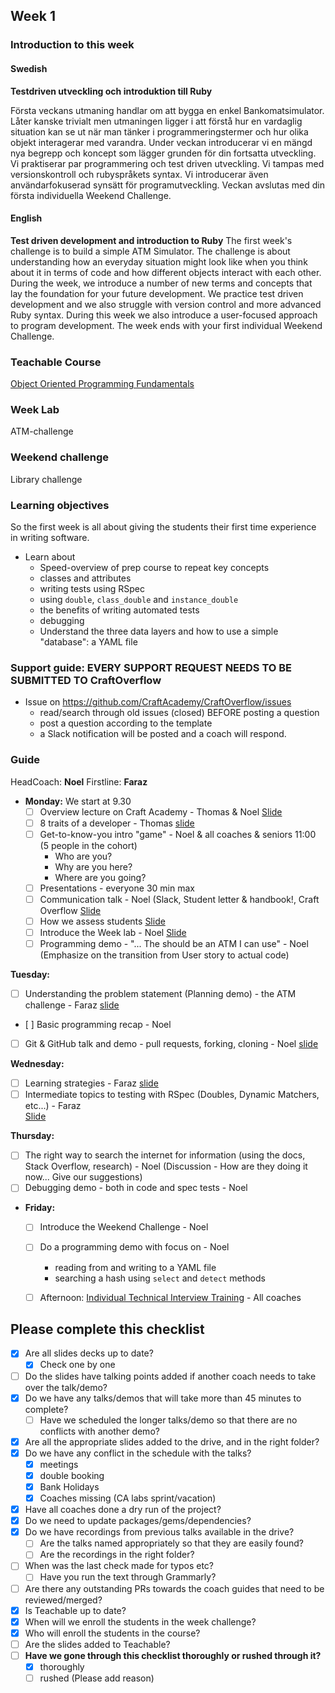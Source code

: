 ## Week 1
### Introduction to this week

#### Swedish
**Testdriven utveckling och introduktion till Ruby**

Första veckans utmaning handlar om att bygga en enkel Bankomatsimulator. Låter kanske trivialt men utmaningen ligger i att förstå hur en vardaglig situation kan se ut när man tänker i programmeringstermer och hur olika objekt interagerar med varandra. Under veckan introducerar vi en mängd nya begrepp och koncept som lägger grunden för din fortsatta utveckling. Vi praktiserar par programmering och test driven utveckling. Vi tampas med versionskontroll och rubyspråkets syntax. Vi introducerar även användarfokuserad synsätt för programutveckling. Veckan avslutas med din första individuella Weekend Challenge.

#### English
**Test driven development and introduction to Ruby**
The first week's challenge is to build a simple ATM Simulator. The challenge is about understanding how an everyday situation might look like when you think about it in terms of code and how different objects interact with each other. During the week, we introduce a number of new terms and concepts that lay the foundation for your future development. We practice test driven development and we also struggle with version control and more advanced Ruby syntax. During this week we also introduce a user-focused approach to program development. The week ends with your first individual Weekend Challenge.

### Teachable Course
[Object Oriented Programming Fundamentals](https://learn.craftacademy.co/admin/courses/645199/information)

### Week Lab
ATM-challenge

### Weekend challenge
Library challenge

### Learning objectives
So the first week is all about giving the students their first time experience in writing software.
* Learn about
  - Speed-overview of prep course to repeat key concepts
  - classes and attributes
  - writing tests using RSpec
  - using `double`, `class_double` and `instance_double`
  - the benefits of writing automated tests
  - debugging
  - Understand the three data layers and how to use a simple "database": a YAML file

### Support guide: EVERY SUPPORT REQUEST NEEDS TO BE SUBMITTED TO CraftOverflow
- Issue on https://github.com/CraftAcademy/CraftOverflow/issues
  - read/search through old issues (closed) BEFORE posting a question
  - post a question according to the template 
  - a Slack notification will be posted and a coach will respond. 
  
### Guide
HeadCoach: **Noel**
Firstline: **Faraz**

- **Monday:**
We start at 9.30
  - [ ] Overview lecture on Craft Academy - Thomas & Noel 
[Slide](https://docs.google.com/presentation/d/1Js0169lE61X_uJTIPkAD9iDXyWqwh7PTqEdk4gFpCx4/edit?usp=sharing)
  - [ ] 8 traits of a developer - Thomas
[slide](https://docs.google.com/presentation/d/1gvoZhLqv67XJzyGve1aDj7aPf78F-wjIpHDyVuPIn1Y/edit)
  - [ ] Get-to-know-you intro "game" - Noel & all coaches & seniors 11:00 (5 people in the cohort)
    - Who are you?
    - Why are you here?
    - Where are you going?
  - [ ] Presentations - everyone 30 min max
  - [ ] Communication talk - Noel (Slack, Student letter & handbook!, Craft Overflow
  [Slide](https://docs.google.com/presentation/d/1FHi72wqIIuqLIaIZiG5GkeJtgg0SYDVuzZG14v-S0kY/edit?usp=sharing)
  - [ ] How we assess students 
	[Slide](https://docs.google.com/presentation/d/1mxScG_F8lpiN7TE01PJEjc8SDL7ilWbgkXdaQ8mj_jE/edit?usp=sharing)
  - [ ] Introduce the Week lab - Noel
[Slide](https://docs.google.com/presentation/d/1U2Ld9Q_Bh0ezTI8R1_BB9jQ55JsGIR1_uL9dKo6_W0M/edit?usp=sharing)
  - [ ] Programming demo - "... The should be an ATM I can use" - Noel (Emphasize on the transition from User story to actual code)
  
**Tuesday:**
  - [ ] Understanding the problem statement (Planning demo) - the ATM challenge - Faraz 
  [slide](https://docs.google.com/presentation/d/1rZNCNtaDLILWCQZQmIooBXeBPpJFRm0GO-voWcOR98w/edit?usp=sharing)
  - [ ] Basic programming recap - Noel
  - [ ] Git & GitHub talk and demo - pull requests, forking, cloning - Noel 
  [slide](https://docs.google.com/presentation/d/1oMwvZBPzUrDuIUPNo-QlaiZ5Ssv_xshFwAhyzbJ15TM/edit?usp=sharing)
  
**Wednesday:**
  - [ ] Learning strategies - Faraz
  [slide](https://docs.google.com/presentation/d/19NVyn8vCrTgMjksJyi5frgnRA3L-nIJd6VzB3WWk4FY/edit?usp=sharing)
  - [ ] Intermediate topics to testing with RSpec (Doubles, Dynamic Matchers, etc...) - Faraz  
  [Slide](https://docs.google.com/presentation/d/1tmcbhCdncTePC3gE4lR2Zye8eeH5xtFcK9LO9iN6hIY/edit?usp=sharing)

**Thursday:**
  - [ ] The right way to search the internet for information (using the docs, Stack Overflow, research) - Noel (Discussion - How are they doing it now... Give our suggestions)
  - [ ] Debugging demo - both in code and spec tests - Noel 
  
- **Friday:**
  - [ ] Introduce the Weekend Challenge - Noel
  - [ ] Do a programming demo with focus on - Noel
    - reading from and writing to a YAML file
    - searching a hash using `select` and `detect` methods
  - [ ] Afternoon: [Individual Technical Interview Training](../miscellaneous/assessments/week_1_assessment.md) - All coaches


## Please complete this checklist
 - [x] Are all slides decks up to date?
   - [x] Check one by one
 - [ ] Do the slides have talking points added if another coach needs to take over the talk/demo?
 - [x] Do we have any talks/demos that will take more than 45 minutes to complete?
	 - [ ] Have we scheduled the longer talks/demo so that there are no conflicts with another demo?
 - [x] Are all the appropriate slides added to the drive, and in the right folder?
 - [x] Do we have any conflict in the schedule with the talks?
	 - [x] meetings
	 - [x] double booking
	 - [x] Bank Holidays
   - [x] Coaches missing (CA labs sprint/vacation)
- [x] Have all coaches done a dry run of the project?
- [x] Do we need to update packages/gems/dependencies?
- [x] Do we have recordings from previous talks available in the drive?
	- [ ] Are the talks named appropriately so that they are easily found? 
	- [ ] Are the recordings in the right folder?
- [ ] When was the last check made for typos etc?
	- [ ] Have you run the text through Grammarly?
- [ ] Are there any outstanding PRs towards the coach guides that need to be reviewed/merged?
- [x] Is Teachable up to date?
- [x] When will we enroll the students in the week challenge?
- [x] Who will enroll the students in the course?
- [ ] Are the slides added to Teachable?
- [ ] **Have we gone through this checklist thoroughly or rushed through it?**
    - [x] thoroughly
    - [ ] rushed (Please add reason)
